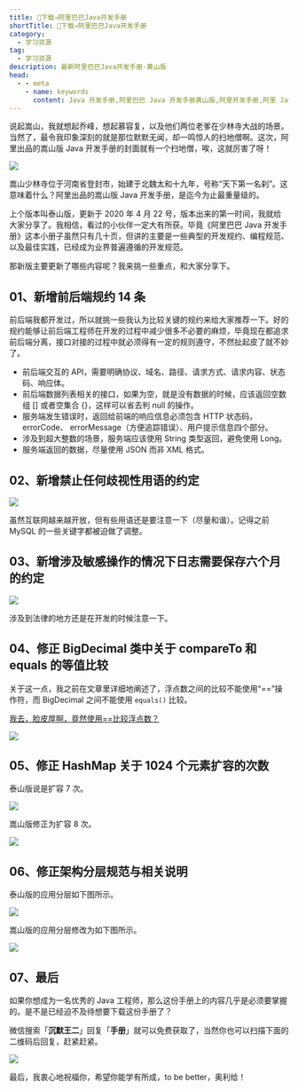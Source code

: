```yaml
---
title: 👏下载→阿里巴巴Java开发手册
shortTitle: 👏下载→阿里巴巴Java开发手册
category:
  - 学习资源
tag:
  - 学习资源
description: 最新阿里巴巴Java开发手册-黄山版
head:
  - - meta
    - name: keywords
      content: Java 开发手册,阿里巴巴 Java 开发手册黄山版,阿里开发手册,阿里 Java 开发手册,java 开发手册pdf
---
```


说起嵩山，我就想起乔峰，想起慕容复，以及他们两位老爹在少林寺大战的场景。当然了，最令我印象深刻的就是那位默默无闻，却一鸣惊人的扫地僧啊。这次，阿里出品的嵩山版 Java 开发手册的封面就有一个扫地僧，唉，这就厉害了呀！

![](http://cdn.tobebetterjavaer.com/tobebetterjavaer/images/gongzhonghao.png)

嵩山少林寺位于河南省登封市，始建于北魏太和十九年，号称“天下第一名刹”。这意味着什么？阿里出品的嵩山版 Java 开发手册，是迄今为止最重量级的。

上个版本叫泰山版，更新于 2020 年 4 月 22 号，版本出来的第一时间，我就给大家分享了。我相信，看过的小伙伴一定大有所获。毕竟《阿里巴巴 Java 开发手册》这本小册子虽然只有几十页，但讲的主要是一些典型的开发规约、编程规范、以及最佳实践，已经成为业界普遍遵循的开发规范。

那新版主要更新了哪些内容呢？我来挑一些重点，和大家分享下。

## 01、新增前后端规约 14 条

前后端我都开发过，所以就挑一些我认为比较关键的规约来给大家推荐一下。好的规约能够让前后端工程师在开发的过程中减少很多不必要的麻烦，毕竟现在都追求前后端分离，接口对接的过程中就必须得有一定的规则遵守，不然扯起皮了就不妙了。

*   前后端交互的 API，需要明确协议、域名、路径、请求方式、请求内容、状态码、响应体。
*   前后端数据列表相关的接口，如果为空，就是没有数据的时候，应该返回空数组 \[\] 或者空集合 {}，这样可以省去判 null 的操作。
*   服务端发生错误时，返回给前端的响应信息必须包含 HTTP 状态码，errorCode、 errorMessage（方便追踪错误）、用户提示信息四个部分。
*   涉及到超大整数的场景，服务端应该使用 String 类型返回，避免使用 Long。
*   服务端返回的数据，尽量使用 JSON 而非 XML 格式。

## 02、新增禁止任何歧视性用语的约定

![](http://cdn.tobebetterjavaer.com/tobebetterjavaer/images/nice-article/weixin-sulwgalcpdssbjavakfsc-8cc71cfc-e133-41bd-94b6-a2b27d6f3758.jpg)

虽然互联网越来越开放，但有些用语还是要注意一下（尽量和谐）。记得之前 MySQL 的一些关键字都被迫做了调整。

## 03、新增涉及敏感操作的情况下日志需要保存六个月的约定

![](http://cdn.tobebetterjavaer.com/tobebetterjavaer/images/nice-article/weixin-sulwgalcpdssbjavakfsc-3209b64a-9b20-4f70-8028-d9b089164caa.jpg)

涉及到法律的地方还是在开发的时候注意一下。

## 04、修正 BigDecimal 类中关于 compareTo 和 equals 的等值比较

关于这一点，我之前在文章里详细地阐述了，浮点数之间的比较不能使用“==”操作符，而 BigDecimal 之间不能使用 `equals()` 比较。

[我去，脸皮厚啊，竟然使用==比较浮点数？](https://mp.weixin.qq.com/s?__biz=MzIxNzQwNjM3NA==&mid=2247488219&idx=1&sn=a847557dae132769797fe19181957c03&scene=21#wechat_redirect)

![](http://cdn.tobebetterjavaer.com/tobebetterjavaer/images/nice-article/weixin-sulwgalcpdssbjavakfsc-158bd290-5df1-4df8-ab59-ada0f57a7516.jpg)

## 05、修正 HashMap 关于 1024 个元素扩容的次数

泰山版说是扩容 7 次。

![](http://cdn.tobebetterjavaer.com/tobebetterjavaer/images/nice-article/weixin-sulwgalcpdssbjavakfsc-c2dbe80a-aee4-40e9-9448-0a243d35ea7d.jpg)

嵩山版修正为扩容 8 次。

![](http://cdn.tobebetterjavaer.com/tobebetterjavaer/images/nice-article/weixin-sulwgalcpdssbjavakfsc-1cf3c985-9748-4e83-9473-11356bb566df.jpg)

## 06、修正架构分层规范与相关说明

泰山版的应用分层如下图所示。

![](http://cdn.tobebetterjavaer.com/tobebetterjavaer/images/nice-article/weixin-sulwgalcpdssbjavakfsc-9a08658c-a8f7-4af6-a7b4-63f1bd0f9edd.jpg)

嵩山版的应用分层修改为如下图所示。

![](http://cdn.tobebetterjavaer.com/tobebetterjavaer/images/nice-article/weixin-sulwgalcpdssbjavakfsc-33efc94e-746c-4e7e-961c-2bf95b14a371.jpg)

## 07、最后

如果你想成为一名优秀的 Java 工程师，那么这份手册上的内容几乎是必须要掌握的。是不是已经迫不及待想要下载这份手册了？

微信搜索「**沉默王二**」回复「**手册**」就可以免费获取了，当然你也可以扫描下面的二维码后回复，赶紧赶紧。

![](http://cdn.tobebetterjavaer.com/tobebetterjavaer/images/gongzhonghao.png)

最后，我衷心地祝福你，希望你能学有所成，to be better，奥利给！


